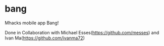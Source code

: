 bang
====

Mhacks mobile app Bang!

Done in Collaboration with Michael Esses(https://github.com/messes) and Ivan Ma(https://github.com/ivanma72)
